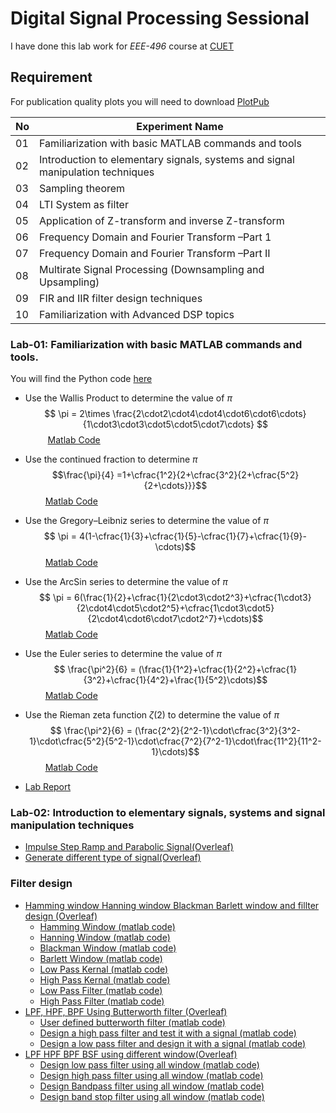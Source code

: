 # Digital Signal Processing Sessional

I have done this lab work for _EEE-496_ course at [CUET](https://www.cuet.ac.bd/)

## Requirement

For publication quality plots you will need to download [PlotPub](https://github.com/masumhabib/PlotPub)

|No|Experiment Name|
|----|----------------------------------|
|01|Familiarization with basic MATLAB commands and tools|
|02|Introduction to elementary signals, systems and  signal manipulation  techniques|
|03|Sampling theorem|
|04|LTI System as filter|
|05|Application of Z-transform and inverse Z-transform|
|06|Frequency Domain and Fourier Transform –Part 1|
|07|Frequency Domain and Fourier Transform –Part II|
|08|Multirate Signal Processing (Downsampling and Upsampling)|
|09|FIR and IIR filter design techniques|
|10|Familiarization with  Advanced DSP topics|

### Lab-01: Familiarization with basic MATLAB commands and tools.
You will find the Python code [here](https://github.com/sayedul79/dsp-python/blob/main/lab-01.ipynb)

* Use the Wallis Product to determine the value of $\pi$
$$ \pi = 2\times \frac{2\cdot2\cdot4\cdot4\cdot6\cdot6\cdots}{1\cdot3\cdot3\cdot5\cdot5\cdot7\cdots} $$
$\qquad$ [Matlab Code](https://github.com/sayedul79/dsp-matlab/blob/main/lab_01_pi_from_wallis.m)

* Use the continued fraction to determine $\pi$
$$\frac{\pi}{4} =1+\cfrac{1^2}{2+\cfrac{3^2}{2+\cfrac{5^2}{2+\cdots}}}$$
$\qquad$[Matlab Code](https://github.com/sayedul79/dsp-matlab/blob/main/lab_01_pi_from_continued_fraction.m)

* Use the Gregory–Leibniz series to determine the value of $\pi$
$$ \pi = 4(1-\cfrac{1}{3}+\cfrac{1}{5}-\cfrac{1}{7}+\cfrac{1}{9}-\cdots)$$
$\qquad$[Matlab Code](https://github.com/sayedul79/dsp-matlab/blob/main/lab_01_pi_from_GregoryLeibniz.m)

* Use the ArcSin series to determine the value of $\pi$
$$ \pi = 6(\frac{1}{2}+\cfrac{1}{2\cdot3\cdot2^3}+\cfrac{1\cdot3}{2\cdot4\cdot5\cdot2^5}+\cfrac{1\cdot3\cdot5}{2\cdot4\cdot6\cdot7\cdot2^7}+\cdots)$$
$\qquad$[Matlab Code](https://github.com/sayedul79/dsp-matlab/blob/main/lab_01_pi_from_ArcSin.m)

* Use the Euler series to determine the value of $\pi$
$$ \frac{\pi^2}{6} = (\frac{1}{1^2}+\cfrac{1}{2^2}+\cfrac{1}{3^2}+\cfrac{1}{4^2}+\frac{1}{5^2}\cdots)$$
$\qquad$[Matlab Code](https://github.com/sayedul79/dsp-matlab/blob/main/lab_01_pi_from_LeonardEuler.m)

* Use the Rieman zeta function $\zeta(2)$ to determine the value of $\pi$
$$ \frac{\pi^2}{6} = (\frac{2^2}{2^2-1}\cdot\cfrac{3^2}{3^2-1}\cdot\cfrac{5^2}{5^2-1}\cdot\cfrac{7^2}{7^2-1}\cdot\frac{11^2}{11^2-1}\cdots)$$
$\qquad$[Matlab Code](https://github.com/sayedul79/dsp-matlab/blob/main/lab_01_pi_from_zeta_function.m)

* [Lab Report](https://github.com/sayedul79/dsp-matlab/blob/main/lab-report/lab01-EEE-496.pdf)

### Lab-02: Introduction to elementary signals, systems and  signal manipulation  techniques
* [Impulse Step Ramp and Parabolic Signal(Overleaf)](https://www.overleaf.com/read/wbwnnwpxbqdm)
* [Generate different type of signal(Overleaf)](https://www.overleaf.com/read/jrycwvwvhdcq)

### Filter design
* [Hamming window Hanning window Blackman Barlett window and fillter design (Overleaf)](https://www.overleaf.com/read/vsqwgtsbsmrq)
  * [Hamming Window (matlab code)](https://github.com/sayedul79/dsp-matlab/blob/main/lab-report-latex-file/Hamming%20window%20Hanning%20window%20Blackman%20Barlett%20window%20and%20fillter%20design/matlab-code/hamming_window.m)
  * [Hanning Window (matlab code)](https://github.com/sayedul79/dsp-matlab/blob/main/lab-report-latex-file/Hamming%20window%20Hanning%20window%20Blackman%20Barlett%20window%20and%20fillter%20design/matlab-code/hanning_window.m)
  * [Blackman Window (matlab code)](https://github.com/sayedul79/dsp-matlab/blob/main/lab-report-latex-file/Hamming%20window%20Hanning%20window%20Blackman%20Barlett%20window%20and%20fillter%20design/matlab-code/blackman_window.m)
  * [Barlett Window (matlab code)](https://github.com/sayedul79/dsp-matlab/blob/main/lab-report-latex-file/Hamming%20window%20Hanning%20window%20Blackman%20Barlett%20window%20and%20fillter%20design/matlab-code/bartlett_window.m)
  * [Low Pass Kernal (matlab code)](https://github.com/sayedul79/dsp-matlab/blob/main/lab-report-latex-file/Hamming%20window%20Hanning%20window%20Blackman%20Barlett%20window%20and%20fillter%20design/matlab-code/LowPassKernal.m)
  * [High Pass Kernal (matlab code)](https://github.com/sayedul79/dsp-matlab/blob/main/lab-report-latex-file/Hamming%20window%20Hanning%20window%20Blackman%20Barlett%20window%20and%20fillter%20design/matlab-code/HighPassKernal.m)
  * [Low Pass Filter (matlab code)](https://github.com/sayedul79/dsp-matlab/blob/main/lab-report-latex-file/Hamming%20window%20Hanning%20window%20Blackman%20Barlett%20window%20and%20fillter%20design/matlab-code/low_pass_filter.m)
  * [High Pass Filter (matlab code)](https://github.com/sayedul79/dsp-matlab/blob/main/lab-report-latex-file/Hamming%20window%20Hanning%20window%20Blackman%20Barlett%20window%20and%20fillter%20design/matlab-code/high_pass_filter.m)
* [LPF, HPF, BPF Using Butterworth filter (Overleaf)](https://www.overleaf.com/read/rcvtpjdyqqkg)
  * [User defined butterworth filter (matlab code)](lab-report-latex-file/LPF-HPF-BPF-using-Butterworth-filter-04/matlab-code/lab_04_user_defined_buttter.m)
  * [Design a high pass filter and test it with a signal (matlab code)](lab-report-latex-file/LPF-HPF-BPF-using-Butterworth-filter-04/matlab-code/lab_4_high_pass_signal.m)
  * [Design a low pass filter and design it with a signal (matlab code)](lab-report-latex-file/LPF-HPF-BPF-using-Butterworth-filter-04/matlab-code/lab_4_low_pass.m)
* [LPF HPF BPF BSF using different window(Overleaf)](https://www.overleaf.com/read/nkgtbsfcqzpr)
  * [Design low pass filter using all window (matlab code)](lab-report-latex-file/LPF-HPF-BPF-BSF-using-different-window/matlab-code/All_window_low_pass_filter.m)
  * [Design high pass filter using all window (matlab code)](lab-report-latex-file/LPF-HPF-BPF-BSF-using-different-window/matlab-code/All_window_high_pass_filter.m)
  * [Design Bandpass filter using all window (matlab code)](lab-report-latex-file/LPF-HPF-BPF-BSF-using-different-window/matlab-code/All_window_band_pass_filter.m)
  * [Design band stop filter using all window (matlab code)](lab-report-latex-file/LPF-HPF-BPF-BSF-using-different-window/matlab-code/All_window_band_stop_filter.m)


